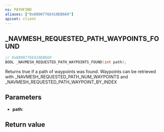 ```yaml
---
ns: PATHFIND
aliases: ["0x8800776E410EB669"]
apiset: client
---
```

## _NAVMESH_REQUESTED_PATH_WAYPOINTS_FOUND

```c
// 0x8800776E410EB669
BOOL _NAVMESH_REQUESTED_PATH_WAYPOINTS_FOUND(int path);
```

Returns true if a path of waypoints was found. Waypoints can be retrieved with _NAVMESH_REQUESTED_PATH_NUM_WAYPOINTS and _NAVMESH_REQUESTED_PATH_WAYPOINT_BY_INDEX

## Parameters
* **path**:

## Return value